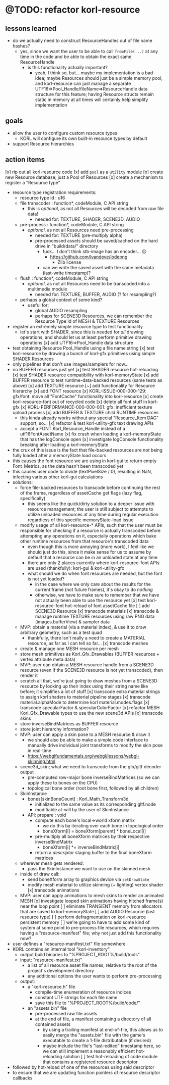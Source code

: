 # @TODO: refactor korl-resource

## lessons learned

- do we actually need to construct ResourceHandles out of file name hashes?
  - yes, since we want the user to be able to call `fromFile(...)` at any time in the code and be able to obtain the exact same ResourceHandle
    - is this functionality actually important?
      - yeah, I think so, but... maybe my implementation is a bad idea; maybe Resources should just be a simple memory pool, and korl-resource can just manage a separate UTF16=>Pool_Handle/fileName=>ResourceHandle data structure for this feature; having Resource structs remain static in memory at all times will certainly help simplify implementation

## goals

- allow the user to configure custom resource types
  - KORL will configure its own built-in resource types by default
- support Resource hierarchies

## action items

[x] rip out all korl-resource code
[x] add `pool` as a  `utility` module
[x] create new Resource database; just a Pool of Resources
[x] create a mechanism to register a "Resource type"
  - resource type registration requirements:
    - resource type id : u16
    - file transcoder : function*, codeModule, C API string
      - this is _optional_, as not all Resources will be decoded from raw file data!
        - needed for: TEXTURE, SHADER, SCENE3D, AUDIO
    - pre-process : function*, codeModule, C API string
      - _optional_, as not all Resources need pre-processing
        - needed for: TEXTURE (pre-multiply alpha)
        - pre-processed assets should be saved/cached on the hard drive in "build/data/" directory
          - fuck... I don't think stb-image has an encoder... ☹
            - https://github.com/lvandeve/lodepng
              - Zlib license
          - can we write the saved asset with the same metadata (last-write timestamp)?
    - flush : function*, codeModule, C API string
      - _optional_, as not all Resources need to be transcoded into a multimedia module
        - needed for: TEXTURE, BUFFER, AUDIO (? for resampling?)
    - perhaps a global context of some kind?
      - useful for: 
        - global AUDIO resampling
        - perhaps for SCENE3D Resources, we can remember the Resource Type Id of MESH & TEXTURE Resources
  - register an extremely simple resource type to test functionality
    - let's start with SHADER, since this is needed for _all_ drawing operations, and should let us at least perform primitive drawing operations
[x] add UTF16=>Pool_Handle data structure
  - test obtaining Resource Pool_Handle using a file name string
[x] test korl-resource by drawing a bunch of korl-gfx primitives using simple SHADER Resources
  - only pipelines that don't use images/samplers for now...
  - no BUFFER resources just yet
  [x] test SHADER resource hot-reloading
  [x] test SHADER resource compatibility with korl-memoryState
[x] add BUFFER resource to test runtime-data-backed resources (same tests as above)
[x] add TEXTURE resource
[~] add functionality for Resource hierarchy
  [x] add FONT resource
    [x] KORL-ISSUE-000-000-129: gfx/font: move all "FontCache" functionality into korl-resource
      [x] create korl-resource-font out of recycled code
      [x] delete all font stuff in korl-gfx
    [x] KORL-PERFORMANCE-000-000-001: gfx: inefficient texture upload process
  [x] add BUFFER & TEXTURE child RUNTIME resources
    - this kinda already works without any special "Resource_Item DAG" support, so...
  [x] refactor & test korl-utility-gfx text drawing APIs
    - accept a FONT Korl_Resource_Handle instead of a utf16FontAssetName
[x] fix crash when loading a korl-memoryState that has the logConsole open
[x] investigate logConsole functionality breaking after loading a korl-memoryState
  - the crux of this issue is the fact that file-backed resources are _not_ being fully loaded after a memoryState load occurs
  - this causes the font resource we are using in korl-gui to return empty Font_Metrics, as the data hasn't been transcoded yet
  - this causes user code to divide (textPixelSize / 0), resulting in NaN, infecting various other korl-gui calculations
  - solutions:
    - force file-backed resources to transcode before continuing the rest of the frame, regardless of assetCache get flags (lazy flag, specifically)
      - this seems like the quick/dirty solution to a deeper issue with resource management; the user is still subject to attempts to utilize unloaded resources at any time during regular execution regardless of this specific memoryState-load issue
    - modify usage of all korl-resource-* APIs, such that the user must be responsible for checking if a resource is actually transcoded before attempting any operations on it, especially operations which bake other runtime resources from that resource's transcoded data
      - even though this is more annoying (more work), I feel like we should just do this, since it make sense for us to assume by default that a resource can be in an unloaded state at any time
      - there are only 2 places currently where korl-resource-font APIs are used (thankfully): korl-gui & korl-utility-gfx
      - what should we do when font resources are needed, but the font is not yet loaded?
        - in the case where we only care about the results for the current frame (not future frames), it's okay to do _nothing_
        - otherwise, we have to make sure to remember that we have not actually been able to use the resource yet
[x] test korl-resource-font hot-reload of font assetCache file
[ ] add SCENE3D Resource
  [x] transcode materials
    [x] transcode & manage runtime TEXTURE resources using raw PNG data (images.bufferView) & sampler data
    - MVP: obtain a material (via a material index), & use it to draw arbitrary geometry, such as a test quad
      - thankfully, there isn't really a need to create a MATERIAL resource, as far as I can tell so far...
  [x] transcode meshes
    - create & manage one MESH resource per mesh
    - store mesh primitives as Korl_Gfx_Drawables (BUFFER resources + vertex attribute meta data)
    - MVP: user can obtain a MESH resource handle from a SCENE3D resource (even if the SCENE3D resource is not yet transcoded), then render it
    - scratch all that, we're just going to draw meshes from a SCENE3D resource by looking up their index using their string name like before; it simplifies a lot of stuff
  [x] transcode extra material strings to assign korl shaders to material pipeline stages
  [x] transcode material.alphaMode to determine korl material.modes.flags
  [x] transcode specularFactor & specularColorFactor
  [x] refactor MESH Korl_Gfx_Drawable types to use the new scene3d APIs
  [x] transcode skins
    - store inverseBindMatrices as BUFFER resource
    - store joint hierarchy information?
    - MVP: user can apply a skin pose to a MESH resource & draw it
      - we should also be able to make a simple code interface to manually drive individual joint transforms to modify the skin pose in real-time
      - https://webglfundamentals.org/webgl/lessons/webgl-skinning.html
    - scene3d_skin; what we need to transcode from the glb/gltf decoder output
      - pre-computed row-major bone inverseBindMatrices (so we can apply these to bones on the CPU)
      - topological bone order (root bone first, followed by all children)
    - SkinInstance
      - bones[skinBoneCount] : Korl_Math_Transform3d
        - initialized to the same value as its corresponding gltf.node
        - modifiable at-will by the user of SkinInstance
      - API: prepare : void
        - compute each bone's local=>world xform matrix
          - we do this by iterating over each bone in topological order
          - boneXform[i] = boneXform[parent] * boneLocal[i]
        - pre-multiply all boneXform matrices by their respective inverseBindMatrix
          - boneXform[i] *= inverseBindMatrix[i]
        - return a _descriptor_ staging buffer to the final boneXform matrices
    - wherever mesh gets rendered:
      - pass the SkinInstance we want to use on the skinned mesh
    - inside of draw call:
      - send boneXform array to graphics device via `setDrawState`
      - modify mesh material to utilize skinning (+ lighting) vertex shader
  [x] transcode animations
    - MVP: user can apply animations to mesh skins to render an animated MESH
[x] investigate looped skin animations having hitched frame(s) near the loop point
[ ] eliminate TRANSIENT memory from allocators that are saved to korl-memoryState
[ ] add AUDIO Resource (last resource type)
[ ] perform defragmentation on korl-resource persistent memory
[ ] we're going to have to add some kind of system at some point to pre-process file resources, which requires having a "resource-manifest" file; why not just add this functionality now?
  - user defines a "resource-manifest.txt" file somewhere
  - KORL contains an internal tool "korl-inventory"
    - output build binaries to "%PROJECT_ROOT%/build/tools"
    - input: "resource-manifest.txt"
      - a list of all resource asset file names, relative to the root of the project's development directory
      - any additional options the user wants to perform pre-processing 
    - output:
      - a "korl-resource.h" file
        - compile-time enumeration of resource indices
        - constant UTF strings for each file name
        - save this file to "%PROJECT_ROOT%/build/code/"
      - an "assets.bin" file
        - pre-processed raw file assets
        - at the end of file, a manifest containing a directory of all contained assets
          - by using a trailing manifest at end-of-file, this allows us to easily merge the "assets.bin" file with the game's executable to create a 1-file distributable (if desired)
          - maybe include the file's "last-edited" timestamp here, so we can still implement a reasonably efficient hot-reloading solution
[ ] test hot-reloading of code module that contains a registered resource descriptor
  - followed by hot-reload of one of the resources using said descriptor
  - to ensure that we are updating function pointers of resource descriptor callbacks
